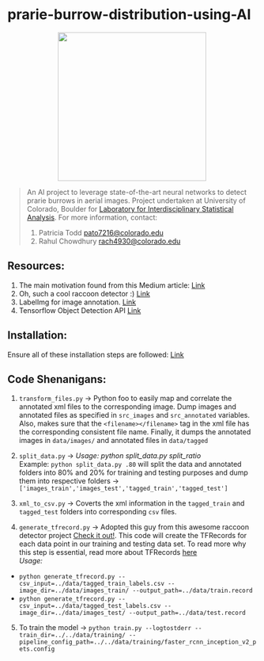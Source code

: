 # prarie-burrow-distribution-using-AI
<p align="center">
<img src="https://github.com/rc1208/prarie-burrow-distribution-using-AI/blob/master/Wikipedia-Black-Tailed_Prairie_Dog.jpg" width="300">
</p>

> An AI project to leverage state-of-the-art neural networks to detect prarie burrows in aerial images. Project undertaken at   University of Colorado, Boulder for [Laboratory for Interdisciplinary Statistical Analysis](https://www.colorado.edu/lab/lisa/). For more information, contact:
> 1. Patricia Todd <pato7216@colorado.edu>
> 2. Rahul Chowdhury <rach4930@colorado.edu>

 



## Resources:

1. The main motivation found from this Medium article: [Link](https://towardsdatascience.com/creating-your-own-object-detector-ad69dda69c85)
2. Oh, such a cool raccoon detector :) [Link](https://github.com/datitran/raccoon_dataset) 
3. LabelImg for image annotation. [Link](https://github.com/tzutalin/labelImg)
4. Tensorflow Object Detection API [Link](https://github.com/tensorflow/models/tree/master/research/object_detection)


## Installation: 
Ensure all of these installation steps are followed: [Link](https://github.com/tensorflow/models/blob/master/research/object_detection/g3doc/installation.md)



## Code Shenanigans:

1. `transform_files.py` -> Python foo to easily map and correlate the annotated xml files to the corresponding image. Dump images and annotated files as specified in `src_images` and `src_annotated` variables. Also, makes sure that the `<filename></filename>` tag in the xml file has the corresponding consistent file name. Finally, it dumps the annotated images in `data/images/` and annotated files in `data/tagged` 

2. `split_data.py` -> *Usage: python split_data.py split_ratio* <br />
Example: `python split_data.py .80` will split the data and annotated folders into 80% and 20% for training and testing purposes and dump them into respective folders -> `['images_train','images_test','tagged_train','tagged_test']`

3. `xml_to_csv.py` -> Coverts the xml information in the `tagged_train` and `tagged_test` folders into corresponding `csv` files.

4. `generate_tfrecord.py` -> Adopted this guy from this awesome raccoon detector project [Check it out!](https://github.com/datitran/raccoon_dataset). This code will create the TFRecords for each data point in our training and testing data set. To read more why this step is essential, read more about TFRecords [here](https://medium.com/mostly-ai/tensorflow-records-what-they-are-and-how-to-use-them-c46bc4bbb564) <br />
*Usage:*

* `python generate_tfrecord.py --csv_input=../data/tagged_train_labels.csv --image_dir=../data/images_train/ --output_path=../data/train.record`
* `python generate_tfrecord.py --csv_input=../data/tagged_test_labels.csv --image_dir=../data/images_test/ --output_path=../data/test.record`

5. To train the model -> `python train.py --logtostderr --train_dir=../../data/training/ --pipeline_config_path=../../data/training/faster_rcnn_inception_v2_pets.config`
